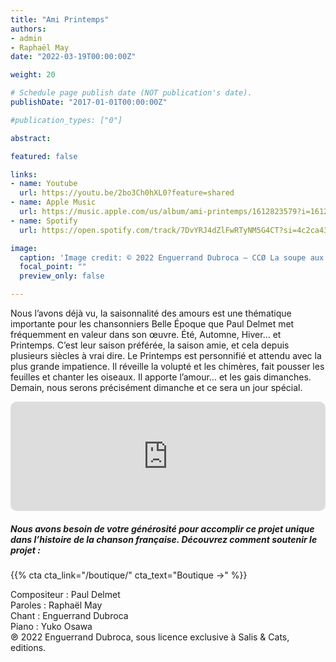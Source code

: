 ```yaml
---
title: "Ami Printemps"
authors:
- admin
- Raphaël May
date: "2022-03-19T00:00:00Z"

weight: 20

# Schedule page publish date (NOT publication's date).
publishDate: "2017-01-01T00:00:00Z"

#publication_types: ["0"]

abstract: 

featured: false

links:
- name: Youtube
  url: https://youtu.be/2bo3Ch0hXL0?feature=shared
- name: Apple Music
  url: https://music.apple.com/us/album/ami-printemps/1612823579?i=1612823918
- name: Spotify
  url: https://open.spotify.com/track/7DvYRJ4dZlFwRTyNM5G4CT?si=4c2ca43e96874250

image:
  caption: 'Image credit: © 2022 Enguerrand Dubroca – CCØ La soupe aux Halles – Paris vécu, Anonyme – Paris Collections / Musée Carnavalet'
  focal_point: ""
  preview_only: false

---
```


Nous l’avons déjà vu, la saisonnalité des amours est une thématique importante pour les chansonniers Belle Époque que Paul Delmet met fréquemment en valeur dans son œuvre. Été, Automne, Hiver… et Printemps. C’est leur saison préférée, la saison amie, et cela depuis plusieurs siècles à vrai dire. Le Printemps est personnifié et attendu avec la plus grande impatience. Il réveille la volupté et les chimères, fait pousser les feuilles et chanter les oiseaux. Il apporte l’amour… et les gais dimanches. Demain, nous serons précisément dimanche et ce sera un jour spécial.


<iframe allow="autoplay *; encrypted-media *; fullscreen *; clipboard-write" frameborder="0" height="175" style="width:100%;max-width:720px;overflow:hidden;border-radius:10px;" sandbox="allow-forms allow-popups allow-same-origin allow-scripts allow-storage-access-by-user-activation allow-top-navigation-by-user-activation" src="https://embed.music.apple.com/us/album/ami-printemps/1612823579?i=1612823918"></iframe>

##### Nous avons besoin de votre générosité pour accomplir ce projet unique dans l’histoire de la chanson française. Découvrez comment soutenir le projet :
{{% cta cta_link="/boutique/" cta_text="Boutique →" %}}

<p>Compositeur : Paul Delmet <br>
Paroles : Raphaël May<br>
Chant : Enguerrand Dubroca<br>
Piano : Yuko Osawa<br>
℗ 2022 Enguerrand Dubroca, sous licence exclusive à Salis & Cats, editions.</p>


